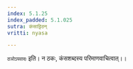 ```yaml
---
index: 5.1.25
index_padded: 5.1.025
sutra: कंसाट्टिठन्
vritti: nyasa

---
```

`ठञोऽपवादः` इति। न ठकः, कंसशब्दस्य परिमाणवाचित्वात्।।